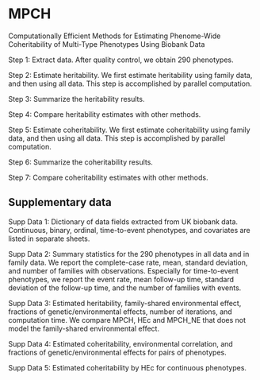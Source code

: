 # MPCH
Computationally Efficient Methods for Estimating Phenome-Wide Coheritability of Multi-Type Phenotypes Using Biobank Data

Step 1: Extract data. After quality control, we obtain 290 phenotypes.

Step 2: Estimate heritability. We first estimate heritability using family data, and then using all data. This step is accomplished by parallel computation.

Step 3: Summarize the heritability results.

Step 4: Compare heritability estimates with other methods.

Step 5: Estimate coheritability. We first estimate coheritability using family data, and then using all data. This step is accomplished by parallel computation.

Step 6: Summarize the coheritability results.

Step 7: Compare coheritability estimates with other methods.

## Supplementary data
Supp Data 1: Dictionary of data fields extracted from UK biobank data. Continuous, binary, ordinal, time-to-event phenotypes, and covariates are listed in separate sheets.

Supp Data 2: Summary statistics for the 290 phenotypes in all data and in family data. We report the complete-case rate, mean, standard deviation, and number of families with observations. Especially for time-to-event phenotypes, we report the event rate, mean follow-up time, standard deviation of the follow-up time, and the number of families with events.

Supp Data 3: Estimated heritability, family-shared environmental effect, fractions of genetic/environmental effects, number of iterations, and computation time. We compare MPCH, HEc and MPCH_NE that does not model the family-shared environmental effect.

Supp Data 4: Estimated coheritability, environmental correlation, and fractions of genetic/environmental effects for pairs of phenotypes.

Supp Data 5: Estimated coheritability by HEc for continuous phenotypes.
